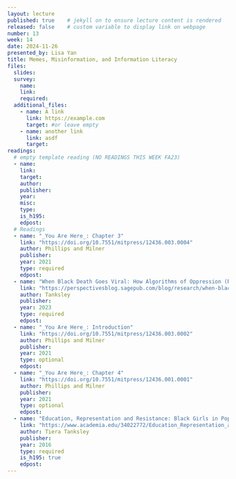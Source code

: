 ```yaml
---
layout: lecture
published: true    # jekyll on to ensure lecture content is rendered
released: false    # custom variable to display link on webpage
number: 13
week: 14
date: 2024-11-26
presented_by: Lisa Yan
title: Memes, Misinformation, and Information Literacy
files:
  slides:
  survey:
    name:
    link: 
    required:
  additional_files:
    - name: A link
      link: https://example.com
      target: #or leave empty
    - name: another link
      link: asdf
      target:
readings:
  # empty template reading (NO READINGS THIS WEEK FA23)
  - name: 
    link:
    target:
    author:
    publisher: 
    year: 
    misc: 
    type: 
    is_h195: 
    edpost:
  # Readings
  - name: "_You Are Here_: Chapter 3"
    link: "https://doi.org/10.7551/mitpress/12436.003.0004"
    author: Phillips and Milner
    publisher: 
    year: 2021
    type: required
    edpost:
  - name: "When Black Death Goes Viral: How Algorithms of Oppression (Re)Produce Racism and Racial Trauma"
    link: "https://perspectivesblog.sagepub.com/blog/research/when-black-death-goes-viral-how-algorithms-of-oppression-reproduce-racism-and-racial-trauma"
    author: Tanksley
    publisher: 
    year: 2023
    type: required
    edpost:
  - name: "_You Are Here_: Introduction"
    link: "https://doi.org/10.7551/mitpress/12436.003.0002"
    author: Phillips and Milner
    publisher: 
    year: 2021
    type: optional
    edpost:
  - name: "_You Are Here_: Chapter 4"
    link: "https://doi.org/10.7551/mitpress/12436.001.0001"
    author: Phillips and Milner
    publisher: 
    year: 2021
    type: optional
    edpost:
  - name: "Education, Representation and Resistance: Black Girls in Popular Instagram Memes"
    link: "https://www.academia.edu/34022772/Education_Representation_and_Resistance_Black_Girls_in_Popular_Instagram_Memes"
    author: Tiera Tanksley
    publisher: 
    year: 2016
    type: required
    is_h195: true
    edpost:
---
```


<!-- information here -->
